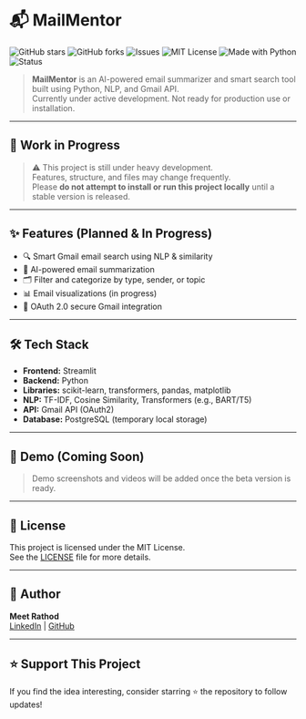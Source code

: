 # 📬 MailMentor

![GitHub stars](https://img.shields.io/github/stars/yourusername/mailmentor?style=social)
![GitHub forks](https://img.shields.io/github/forks/yourusername/mailmentor?style=social)
![Issues](https://img.shields.io/github/issues/yourusername/mailmentor)
![MIT License](https://img.shields.io/github/license/yourusername/mailmentor)
![Made with Python](https://img.shields.io/badge/Made%20with-Python-blue?logo=python)
![Status](https://img.shields.io/badge/status-WIP-orange)

> **MailMentor** is an AI-powered email summarizer and smart search tool built using Python, NLP, and Gmail API.  
> Currently under active development. Not ready for production use or installation.

---

## 🚧 Work in Progress

> ⚠️ This project is still under heavy development.  
> Features, structure, and files may change frequently.  
> Please **do not attempt to install or run this project locally** until a stable version is released.

---

## ✨ Features (Planned & In Progress)

- 🔍 Smart Gmail email search using NLP & similarity
- 🧠 AI-powered email summarization
- 🗂️ Filter and categorize by type, sender, or topic
- 📊 Email visualizations (in progress)
- 🔐 OAuth 2.0 secure Gmail integration

---

## 🛠️ Tech Stack

- **Frontend:** Streamlit
- **Backend:** Python
- **Libraries:** scikit-learn, transformers, pandas, matplotlib
- **NLP:** TF-IDF, Cosine Similarity, Transformers (e.g., BART/T5)
- **API:** Gmail API (OAuth2)
- **Database:** PostgreSQL (temporary local storage)

---

## 🧪 Demo (Coming Soon)

> Demo screenshots and videos will be added once the beta version is ready.

---

## 📜 License

This project is licensed under the MIT License.  
See the [LICENSE](LICENSE) file for more details.

---

## 👤 Author

**Meet Rathod**  
[LinkedIn](https://linkedin.com/in/meetrathod171811) | [GitHub](https://github.com/MeetRathodNitsan)

---

## ⭐ Support This Project

If you find the idea interesting, consider starring ⭐ the repository to follow updates!


